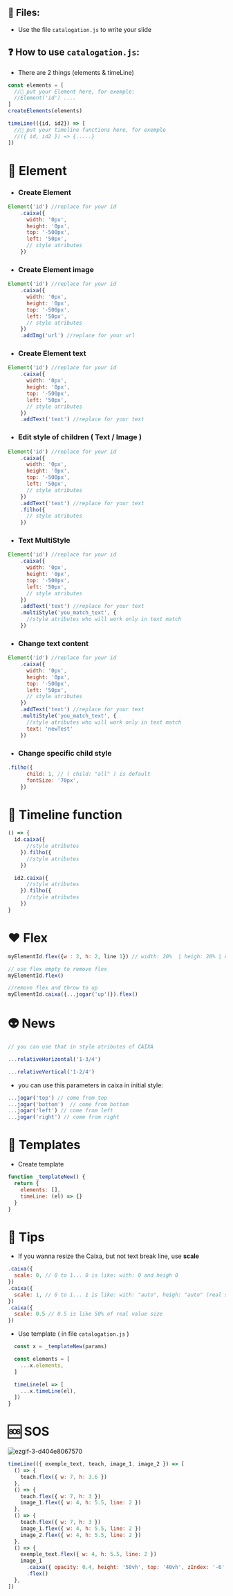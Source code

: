 ## 📁 Files:
- Use the file `catalogation.js` to write your slide

## ❓ How to use `catalogation.js`:

- There are 2 things (elements & timeLine)

```javascript
const elements = [
  //🦃 put your Element here, for exemple:
  //Element('id') ....
]
createElements(elements)

timeLine(({id, id2}) => [
  //🦘 put your timeline functions here, for exemple
  //({ id, id2 }) => {.....}
])
```

# 🦃 Element

- ### Create Element 

```javascript
Element('id') //replace for your id
    .caixa({ 
      width: '0px',
      height: '0px',
      top: '-500px',
      left: '50px',
      // style atributes 
    })
```
- ### Create Element **image**
```javascript
Element('id') //replace for your id
    .caixa({ 
      width: '0px',
      height: '0px',
      top: '-500px',
      left: '50px',
      // style atributes 
    })
    .addImg('url') //replace for your url
```

- ### Create Element **text**
```javascript
Element('id') //replace for your id
    .caixa({ 
      width: '0px',
      height: '0px',
      top: '-500px',
      left: '50px',
      // style atributes 
    })
    .addText('text') //replace for your text
```

- ### Edit style of children ( **Text** / **Image** )
```javascript
Element('id') //replace for your id
    .caixa({ 
      width: '0px',
      height: '0px',
      top: '-500px',
      left: '50px',
      // style atributes 
    })
    .addText('text') //replace for your text
    .filho({
      // style atributes 
    })
```

- ### Text MultiStyle
```javascript
Element('id') //replace for your id
    .caixa({ 
      width: '0px',
      height: '0px',
      top: '-500px',
      left: '50px',
      // style atributes 
    })
    .addText('text') //replace for your text
    .multiStyle('you_match_text', {
      //style atributes who will work only in text match
    })
```

- ### Change text content
```javascript
Element('id') //replace for your id
    .caixa({ 
      width: '0px',
      height: '0px',
      top: '-500px',
      left: '50px',
      // style atributes 
    })
    .addText('text') //replace for your text
    .multiStyle('you_match_text', {
      //style atributes who will work only in text match
      text: 'newTest'
    })
```
- ### Change specific child style
```javascript
.filho({
      child: 1, // ( child: "all" ) is default
      fontSize: '70px',
    })
```
# 🦘 Timeline function
```javascript
() => {
  id.caixa({
      //style atributes
    }).filho({
      //style atributes
    })

  id2.caixa({
      //style atributes
    }).filho({
      //style atributes
    })
}
```
# ❤ Flex
```javascript
myElementId.flex({w : 2, h: 2, line 1}) // width: 20%  | heigh: 20% | especifique line 1

// use flex empty to remove flex
myElementId.flex()

//remove flex and throw to up
myElementId.caixa({...jogar('up')}).flex()
```


# 👽 News
```javascript
// you can use that in style atributes of CAIXA

...relativeHorizontal('1-3/4')

...relativeVertical('1-2/4')
```
- you can use this parameters in caixa in initial style:

```javascript
...jogar('top') // come from top
...jogar('bottom')  // come from bottom
...jogar('left') // come from left
...jogar('right') // come from right
```

# 💌 Templates

- Create template
```javascript
function _templateNew() {
  return {
    elements: [],
    timeLine: (el) => {}
  }
}
```

# 📢 Tips

- If you wanna resize the Caixa, but not text break line, use **scale**
```javascript
.caixa({
  scale: 0, // 0 to 1... 0 is like: with: 0 and heigh 0
})
.caixa({
  scale: 1, // 0 to 1... 1 is like: with: "auto", heigh: "auto" (real size)
})
.caixa({
  scale: 0.5 // 0.5 is like 50% of real value size
})
```

- Use template ( in file `catalogation.js` )
```javascript
  const x = _templateNew(params)

  const elements = [
    ...x.elements,
  ]

  timeLine(el => [
    ...x.timeLine(el),
  ])
}
```


# 🆘 SOS

![ezgif-3-d404e8067570](https://user-images.githubusercontent.com/54248474/145738392-54073c1a-301e-4d39-8839-68c2e10e4b0a.gif)
```javascript
timeLine(({ exemple_text, teach, image_1, image_2 }) => [
  () => {
    teach.flex({ w: 7, h: 3.6 })
  },
  () => {
    teach.flex({ w: 7, h: 3 })
    image_1.flex({ w: 4, h: 5.5, line: 2 })
  },
  () => {
    teach.flex({ w: 7, h: 3 })
    image_1.flex({ w: 4, h: 5.5, line: 2 })
    image_2.flex({ w: 4, h: 5.5, line: 2 })
  },
  () => {
    exemple_text.flex({ w: 4, h: 5.5, line: 2 })
    image_1
      .caixa({ opacity: 0.4, height: '50vh', top: '40vh', zIndex: '-6' })
      .flex()
  },
])
```


